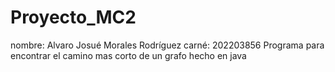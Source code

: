 # Proyecto_MC2
nombre: Alvaro Josué Morales Rodríguez
carné: 202203856
Programa para encontrar el camino mas corto de un grafo hecho en java

